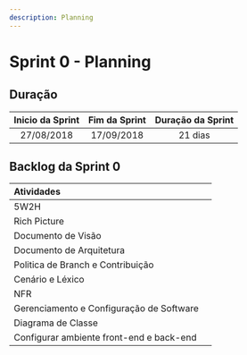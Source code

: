 ```yaml
---
description: Planning
---
```


# Sprint 0 - Planning

## Duração

| **Inicio da Sprint** | Fim da Sprint | Duração da Sprint |
| :---: | :---: | :---: |
| 27/08/2018 | 17/09/2018 | 21 dias |

## Backlog da Sprint 0

| Atividades |  |
| :--- | :--- |
| 5W2H |  |
| Rich Picture |  |
| Documento de Visão |  |
| Documento de Arquitetura |  |
| Politica de Branch e Contribuição |  |
| Cenário e Léxico |  |
| NFR |  |
| Gerenciamento e Configuração de Software |  |
| Diagrama de Classe |  |
| Configurar ambiente front-end e back-end |  |



